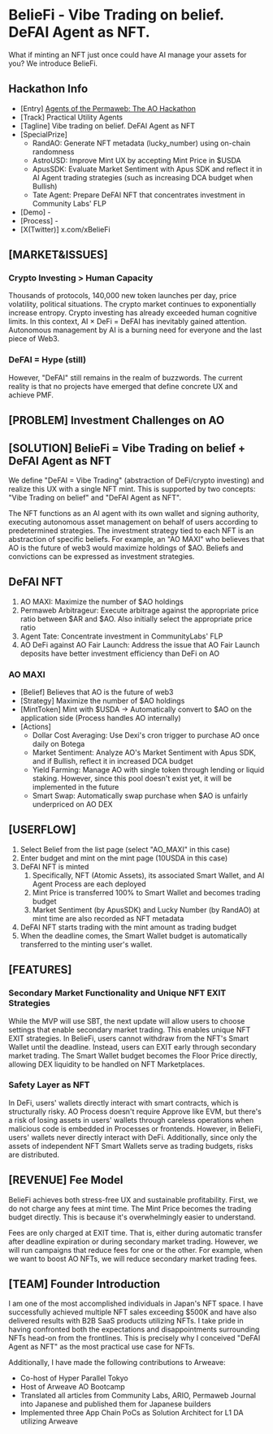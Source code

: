 # BelieFi - Vibe Trading on belief. DeFAI Agent as NFT.

What if minting an NFT just once could have AI manage your assets for you?
We introduce BelieFi.

## Hackathon Info

- [Entry] [Agents of the Permaweb: The AO Hackathon](https://lu.ma/go6pt5yn?tk=BtRXD5)
- [Track] Practical Utility Agents
- [Tagline] Vibe trading on belief. DeFAI Agent as NFT
- [SpecialPrize]
  - RandAO: Generate NFT metadata (lucky_number) using on-chain randomness
  - AstroUSD: Improve Mint UX by accepting Mint Price in $USDA
  - ApusSDK: Evaluate Market Sentiment with Apus SDK and reflect it in AI Agent trading strategies (such as increasing DCA budget when Bullish)
  - Tate Agent: Prepare DeFAI NFT that concentrates investment in Community Labs' FLP
- [Demo] -
- [Process] -
- [X(Twitter)] x.com/xBelieFi

## [MARKET&ISSUES]

### Crypto Investing > Human Capacity

Thousands of protocols, 140,000 new token launches per day, price volatility, political situations.
The crypto market continues to exponentially increase entropy. Crypto investing has already exceeded human cognitive limits. In this context, AI × DeFi = DeFAI has inevitably gained attention. Autonomous management by AI is a burning need for everyone and the last piece of Web3.

### DeFAI = Hype (still)

However, "DeFAI" still remains in the realm of buzzwords.
The current reality is that no projects have emerged that define concrete UX and achieve PMF.

## [PROBLEM] Investment Challenges on AO

## [SOLUTION] BelieFi = Vibe Trading on belief + DeFAI Agent as NFT

We define "DeFAI = Vibe Trading" (abstraction of DeFi/crypto investing) and realize this UX with a single NFT mint.
This is supported by two concepts:
"Vibe Trading on belief" and "DeFAI Agent as NFT".

The NFT functions as an AI agent with its own wallet and signing authority, executing autonomous asset management on behalf of users according to predetermined strategies.
The investment strategy tied to each NFT is an abstraction of specific beliefs.
For example, an "AO MAXI" who believes that AO is the future of web3 would maximize holdings of $AO. Beliefs and convictions can be expressed as investment strategies.

## DeFAI NFT

1. AO MAXI: Maximize the number of $AO holdings
2. Permaweb Arbitrageur: Execute arbitrage against the appropriate price ratio between $AR and $AO. Also initially select the appropriate price ratio
3. Agent Tate: Concentrate investment in CommunityLabs' FLP
4. AO DeFi against AO Fair Launch: Address the issue that AO Fair Launch deposits have better investment efficiency than DeFi on AO

### AO MAXI

- [Belief] Believes that AO is the future of web3
- [Strategy] Maximize the number of $AO holdings
- [MintToken] Mint with $USDA → Automatically convert to $AO on the application side (Process handles AO internally)
- [Actions]
  - Dollar Cost Averaging: Use Dexi's cron trigger to purchase AO once daily on Botega
  - Market Sentiment: Analyze AO's Market Sentiment with Apus SDK, and if Bullish, reflect it in increased DCA budget
  - Yield Farming: Manage AO with single token through lending or liquid staking. However, since this pool doesn't exist yet, it will be implemented in the future
  - Smart Swap: Automatically swap purchase when $AO is unfairly underpriced on AO DEX

## [USERFLOW]

1. Select Belief from the list page (select "AO_MAXI" in this case)
2. Enter budget and mint on the mint page (10USDA in this case)
3. DeFAI NFT is minted
   1. Specifically, NFT (Atomic Assets), its associated Smart Wallet, and AI Agent Process are each deployed
   2. Mint Price is transferred 100% to Smart Wallet and becomes trading budget
   3. Market Sentiment (by ApusSDK) and Lucky Number (by RandAO) at mint time are also recorded as NFT metadata
4. DeFAI NFT starts trading with the mint amount as trading budget
5. When the deadline comes, the Smart Wallet budget is automatically transferred to the minting user's wallet.

## [FEATURES]

### Secondary Market Functionality and Unique NFT EXIT Strategies

While the MVP will use SBT, the next update will allow users to choose settings that enable secondary market trading.
This enables unique NFT EXIT strategies.
In BelieFi, users cannot withdraw from the NFT's Smart Wallet until the deadline.
Instead, users can EXIT early through secondary market trading.
The Smart Wallet budget becomes the Floor Price directly, allowing DEX liquidity to be handled on NFT Marketplaces.

### Safety Layer as NFT

In DeFi, users' wallets directly interact with smart contracts, which is structurally risky.
AO Process doesn't require Approve like EVM, but there's a risk of losing assets in users' wallets through careless operations when malicious code is embedded in Processes or frontends.
However, in BelieFi, users' wallets never directly interact with DeFi.
Additionally, since only the assets of independent NFT Smart Wallets serve as trading budgets, risks are distributed.

## [REVENUE] Fee Model

BelieFi achieves both stress-free UX and sustainable profitability.
First, we do not charge any fees at mint time. The Mint Price becomes the trading budget directly.
This is because it's overwhelmingly easier to understand.

Fees are only charged at EXIT time.
That is, either during automatic transfer after deadline expiration or during secondary market trading.
However, we will run campaigns that reduce fees for one or the other.
For example, when we want to boost AO NFTs, we will reduce secondary market trading fees.

## [TEAM] Founder Introduction

I am one of the most accomplished individuals in Japan's NFT space.
I have successfully achieved multiple NFT sales exceeding $500K and have also delivered results with B2B SaaS products utilizing NFTs. I take pride in having confronted both the expectations and disappointments surrounding NFTs head-on from the frontlines. This is precisely why I conceived "DeFAI Agent as NFT" as the most practical use case for NFTs.

Additionally, I have made the following contributions to Arweave:

- Co-host of Hyper Parallel Tokyo
- Host of Arweave AO Bootcamp
- Translated all articles from Community Labs, ARIO, Permaweb Journal into Japanese and published them for Japanese builders
- Implemented three App Chain PoCs as Solution Architect for L1 DA utilizing Arweave
